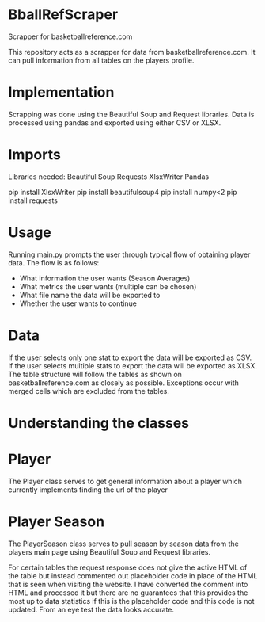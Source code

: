 # BballRefScraper
Scrapper for basketballreference.com

This repository acts as a scrapper for data from basketballreference.com.
It can pull information from all tables on the players profile.

# Implementation
Scrapping was done using the Beautiful Soup and Request libraries.
Data is processed using pandas and exported using either CSV or XLSX.

# Imports 
Libraries needed: 
  Beautiful Soup
  Requests
  XlsxWriter
  Pandas

pip install XlsxWriter
pip install beautifulsoup4
pip install numpy<2
pip install requests

# Usage
Running main.py prompts the user through typical flow of obtaining player data.
The flow is as follows:
  - What information the user wants (Season Averages)
  - What metrics the user wants (multiple can be chosen)
  - What file name the data will be exported to
  - Whether the user wants to continue

# Data
If the user selects only one stat to export the data will be exported as CSV.
If the user selects multiple stats to export the data will be exported as XLSX.
The table structure will follow the tables as shown on basketballreference.com as 
closely as possible. Exceptions occur with merged cells which are excluded from 
the tables.

# Understanding the classes
# Player
The Player class serves to get general information about a player which currently 
implements finding the url of the player

# Player Season
The PlayerSeason class serves to pull season by season data from the players main
page using Beautiful Soup and Request libraries.

For certain tables the request response does not give the active HTML of the table
but instead commented out placeholder code in place of the HTML that is seen when
visiting the website. I have converted the comment into HTML and processed it 
but there are no guarantees that this provides the most up to data statistics 
if this is the placeholder code and this code is not updated. From an eye test
the data looks accurate.

